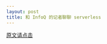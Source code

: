 ```yaml
---
layout: post
title: 和 InfoQ 的记者聊聊 serverless 
---
```


[原文请点击](http://www.infoq.com/cn/news/2017/05/Serverless-Function-calculation)
